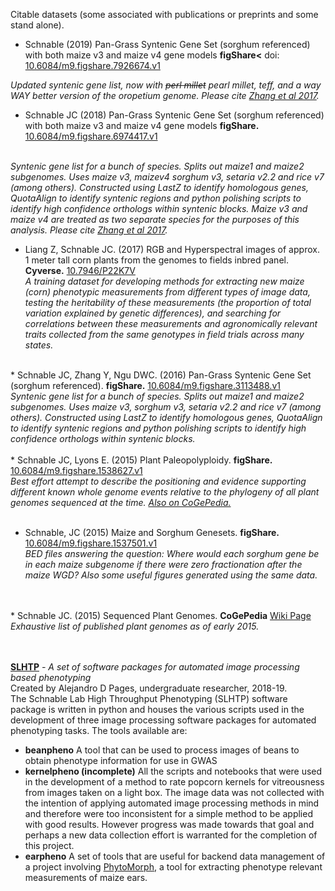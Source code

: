 Citable datasets (some associated with publications or preprints and some stand alone).

* Schnable (2019) Pan-Grass Syntenic Gene Set (sorghum referenced) with both maize v3 and maize v4 gene models **figShare<** doi: [10.6084/m9.figshare.7926674.v1](https://doi.org/10.6084/m9.figshare.7926674.v1)

*Updated syntenic gene list, now with ~~perl millet~~ pearl millet, teff, and a way WAY better version of the oropetium genome. Please cite <a href="http://dx.doi.org/10.1105/tpc.17.00354">Zhang et al 2017</a>.*

* Schnable JC (2018) Pan-Grass Syntenic Gene Set (sorghum referenced) with both maize v3 and maize v4 gene models <b>figShare.</b> <a href="https://doi.org/10.6084/m9.figshare.6974417.v1">10.6084/m9.figshare.6974417.v1</a>
<br>
<i>Syntenic gene list for a bunch of species. Splits out maize1 and maize2 subgenomes. Uses maize v3, maizev4 sorghum v3, setaria v2.2 and rice v7 (among others). Constructed using LastZ to identify homologous genes, QuotaAlign to identify syntenic regions and python polishing scripts to identify high confidence orthologs within syntenic blocks. Maize v3 and maize v4 are treated as two separate species for the purposes of this analysis. Please cite <a href="http://dx.doi.org/10.1105/tpc.17.00354">Zhang et al 2017</a>. </i>

* Liang Z, Schnable JC. (2017) RGB and Hyperspectral images of approx. 1 meter tall corn plants from the genomes to fields inbred panel. <b>Cyverse.</b> <a href="https://doi.org/10.7946/P22K7V">10.7946/P22K7V</a><br>
<i>A training dataset for developing methods for extracting new maize (corn) phenotypic measurements from different types of image data, testing the heritability of these measurements (the proportion of total variation explained by genetic differences), and searching for correlations between these measurements and agronomically relevant traits collected from the same genotypes in field trials across many states.</i><br>
<br>
* Schnable JC, Zhang Y, Ngu DWC. (2016) Pan-Grass Syntenic Gene Set (sorghum referenced). <b>figShare.</b> <a href="https://dx.doi.org/10.6084/m9.figshare.3113488.v1">10.6084/m9.figshare.3113488.v1</a><br>
<i>Syntenic gene list for a bunch of species. Splits out maize1 and maize2 subgenomes. Uses maize v3, sorghum v3, setaria v2.2 and rice v7 (among others). Constructed using LastZ to identify homologous genes, QuotaAlign to identify syntenic regions and python polishing scripts to identify high confidence orthologs within syntenic blocks.</i>
<br><br>
* Schnable JC, Lyons E. (2015) Plant Paleopolyploidy. <b>figShare.</b>
<a href="https://dx.doi.org/10.6084/m9.figshare.1538627.v1">10.6084/m9.figshare.1538627.v1</a><br>
<i>Best effort attempt to describe the positioning and evidence supporting different known whole genome events relative to the phylogeny of all plant genomes sequenced at the time. <a href="https://genomevolution.org/wiki/index.php/Plant_paleopolyploidy">Also on CoGePedia.</a></i>
<br><br>

* Schnable, JC (2015) Maize and Sorghum Genesets. <b>figShare.</b>
<a href="https://dx.doi.org/10.6084/m9.figshare.1537501.v1">10.6084/m9.figshare.1537501.v1</a><br>
<i>BED files answering the question: Where would each sorghum gene be in each maize subgenome if there were zero fractionation after the maize WGD? Also some useful figures generated using the same data.</i></li><br>
<br>
* Schnable JC. (2015) Sequenced Plant Genomes. <b>CoGePedia</b> <a href="https://genomevolution.org/wiki/index.php/Sequenced_plant_genomes">Wiki Page</a><br>
<i>Exhaustive list of published plant genomes as of early 2015.</i>

<br><br>
<a href="https://github.com/alejandropages/SLHTP"> <b>SLHTP</b></a> <i>- A set of software packages for automated image processing based phenotyping </i>
<br> Created by Alejandro D Pages, undergraduate researcher, 2018-19. 
<br> The Schnable Lab High Throughput Phenotyping (SLHTP) software package is written in python and houses the various scripts used in the development of three image processing software packages for automated phenotyping tasks. 
The tools available are:
* <b>beanpheno</b> A tool that can be used to process images of beans to obtain phenotype information for use in GWAS
* <b>kernelpheno (incomplete)</b> All the scripts and notebooks that were used in the development of a method to rate popcorn kernels for vitreousness from images taken on a light box. The image data was not collected with the intention of applying automated image processing methods in mind and therefore were too inconsistent for a simple method to be applied with good results. However progress was made towards that goal and perhaps a new data collection effort is warranted for the completion of this project.
* <b>earpheno</b> A set of tools that are useful for backend data management of a project involving <a href="https://www.biorxiv.org/content/10.1101/384974v1"> PhytoMorph</a>, a tool for extracting phenotype relevant measurements of maize ears. 
